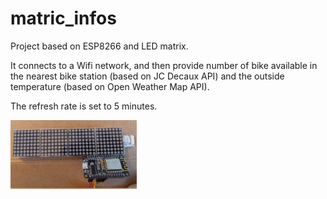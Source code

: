 # matric_infos
Project based on ESP8266 and LED matrix.

It connects to a Wifi network, and then provide number of bike available in the nearest bike station (based on JC Decaux API) and the outside temperature (based on Open Weather Map API). 

The refresh rate is set to 5 minutes.

<img src='illustration.jpeg' width="40%" height="40%"/>
